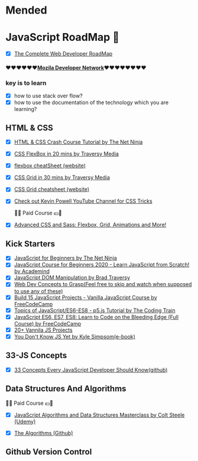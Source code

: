 # Mended
# JavaScript RoadMap :rocket:

- [x] [The Complete Web Developer RoadMap](https://medium.com/hackernoon/the-2019-web-developer-roadmap-ab89ac3c380e)

#### ❤❤❤❤❤❤[Mozila Developer Network](https://developer.mozilla.org/en-US/docs/Web/JavaScript)❤❤❤❤❤❤❤❤

### key is to learn
- [x] how to use stack over flow?
- [x] how to use the documentation of the technology which you are learning?

## HTML & CSS              
                  
- [x] [HTML & CSS Crash Course Tutorial by The Net Ninja](https://www.youtube.com/playlist?list=PL4cUxeGkcC9ivBf_eKCPIAYXWzLlPAm6G)   
- [x] [CSS FlexBox in 20 mins by Traversy Media](https://www.youtube.com/watch?v=JJSoEo8JSnc)
- [x] [flexbox cheatSheet (website)](http://flexbox.malven.co/)
- [x] [CSS Grid in 30 mins by Traversy Media](https://www.youtube.com/watch?v=jV8B24rSN5o)
- [x] [CSS Grid cheatsheet (website)](http://grid.malven.co/)
- [x] [Check out Kevin Powell YouTube Channel for CSS Tricks](https://www.youtube.com/user/KepowOb)             

     🤑💵 Paid Course 💵🤑                

- [x] [Advanced CSS and Sass: Flexbox, Grid, Animations and More!](https://www.udemy.com/share/101WkwCUcdcV9WQnQ=/)            


## Kick Starters

- [x] [JavaScript for Beginners by The Net Ninja](https://www.youtube.com/playlist?list=PL4cUxeGkcC9i9Ae2D9Ee1RvylH38dKuET)
- [x] [JavaScript Course for Beginners 2020 - Learn JavaScript from Scratch! by Academind](https://youtu.be/2qDywOS7VAc)
- [x] [JavaScript DOM Manipulation by Brad Traversy](https://www.youtube.com/playlist?list=PLjEBqWnjXGvaieUGAESixHWNiE2u4eR5K)
- [x] [Web Dev Concepts to Grasp(Feel free to skip and watch when supposed to use any of these)](https://www.youtube.com/playlist?list=PLjEBqWnjXGvb4ZvWLpHVmi-JwqcqFlufn)
- [x] [Build 15 JavaScript Projects - Vanilla JavaScript Course by FreeCodeCamp](https://www.youtube.com/watch?v=3PHXvlpOkf4)
- [x] [Topics of JavaScript/ES6-ES8 - p5.js Tutorial by The Coding Train](https://www.youtube.com/playlist?list=PLRqwX-V7Uu6YgpA3Oht-7B4NBQwFVe3pr)
- [x] [JavaScript ES6, ES7, ES8: Learn to Code on the Bleeding Edge (Full Course) by FreeCodeCamp](https://youtu.be/nZ1DMMsyVyI)
- [x] [20+ Vannila JS Projects](https://www.youtube.com/playlist?list=PLjEBqWnjXGvbNIcb43GeVx8q8mpeUYe3X)
- [x] [You Don't Know JS Yet by Kyle Simpsom(e-book)](https://github.com/getify/You-Dont-Know-JS)

## 33-JS Concepts
- [x] [33 Concepts Every JavaScript Developer Should Know(github)](https://github.com/leonardomso/33-js-concepts)

## Data Structures And Algorithms     

   🤑💵 Paid Course 💵🤑             
 - [x] [JavaScript Algorithms and Data Structures Masterclass by Colt Steele (Udemy)](https://www.udemy.com/course/js-algorithms-and-data-structures-masterclass/)
 - [x] [The Algorithms (Github)](https://github.com/TheAlgorithms/Javascript)


## Github Version Control

 

